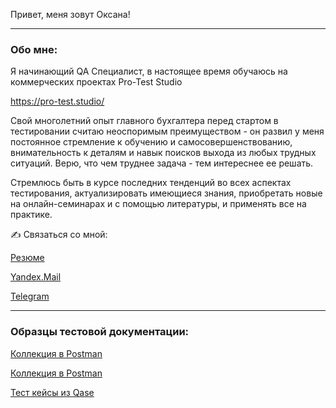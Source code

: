 Привет, меня зовут Оксана!
_____________________________________________________________________________________________
### Обо мне:

Я начинающий QA Специалист, в настоящее время обучаюсь на коммерческих проектах Pro-Test Studio

https://pro-test.studio/

Свой многолетний опыт главного бухгалтера перед стартом в тестировании считаю неоспоримым преимуществом - он развил у меня постоянное стремление к обучению и самосовершенствованию, внимательность к деталям и навык поисков выхода из любых трудных ситуаций. Верю, что чем труднее задача - тем интереснее ее решать. 

Стремлюсь быть в курсе последних тенденций во всех аспектах тестирования, актуализировать имеющиеся знания, приобретать новые на онлайн-семинарах и с помощью литературы, и применять все на практике. 

:writing_hand: Связаться со мной:

[Резюме](https://github.com/Oksana-sherotel/My_CV)

[Yandex.Mail](mailto:oksana-sherotel@yandex.ru)

[Telegram](https://t.me/oxanasevastopol)

_____________________________________________________________________________________________


### Образцы тестовой документации:

[Коллекция в Postman](https://web.postman.co/workspace/Postman-training~9bd22c33-75e4-402d-a833-43970ae91598/collection/33615581-c295f1f1-459e-492f-b4f8-8753e6bb51e0)

[Коллекция в Postman](https://web.postman.co/workspace/Postman-training~9bd22c33-75e4-402d-a833-43970ae91598/collection/33615581-5ea6a8d6-1b60-471e-9f78-66c6c190b9be)

[Тест кейсы из Qase](https://github.com/Oksana-sherotel/QASE)




